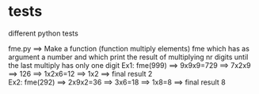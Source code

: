 # tests
different python tests

fme.py ==>
Make a function (function multiply elements) fme which has as argument a number and which print the result
of multiplying nr digits until the last multiply has only one digit
Ex1: fme(999) ==> 9x9x9=729 ==> 7x2x9 ==> 126 ==> 1x2x6=12 ==> 1x2 ==> final result 2\
Ex2: fme(292) ==> 2x9x2=36 ==> 3x6=18 ==> 1x8=8 ==> final result 8
